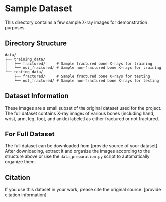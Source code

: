 # Sample Dataset

This directory contains a few sample X-ray images for demonstration purposes.

## Directory Structure

```
data/
├── training_data/
│   ├── fractured/     # Sample fractured bone X-rays for training
│   └── not_fractured/ # Sample non-fractured bone X-rays for training
└── testing_data/
    ├── fractured/     # Sample fractured bone X-rays for testing
    └── not_fractured/ # Sample non-fractured bone X-rays for testing
```

## Dataset Information

These images are a small subset of the original dataset used for the project. The full dataset contains X-ray images of various bones (including hand, wrist, arm, leg, foot, and ankle) labeled as either fractured or not fractured.

## For Full Dataset

The full dataset can be downloaded from [provide source of your dataset]. After downloading, extract it and organize the images according to the structure above or use the `data_preparation.py` script to automatically organize them.

## Citation

If you use this dataset in your work, please cite the original source: [provide citation information]
